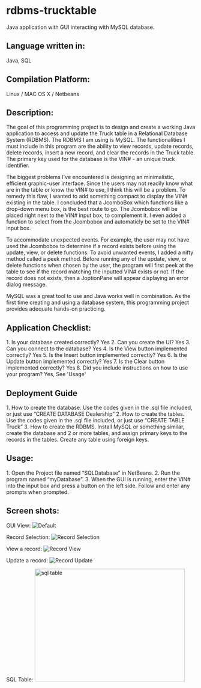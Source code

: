 # rdbms-trucktable
Java application with GUI interacting with MySQL database. 

<h2>Language written in:</h2>
<p>Java, SQL</p>

<h2>Compilation Platform:</h2>
<p>Linux / MAC OS X / Netbeans</p>

<h2>Description:</h2>
<p>The goal of this programming project is to design and create a working Java application to access and update the Truck table in a Relational Database System (RDBMS). The RDBMS I am using is MySQL. The functionalities I must include in this program are the ability to view records, update records, delete records, insert a new record, and clear the records in the Truck table. The primary key used for the database is the VIN# - an unique truck identifier. </p>
<p>The biggest problems I've encountered is designing an minimalistic, efficient graphic-user interface. Since the users may not readily know what are in the table or know the VIN# to use, I think this will be a problem. To remedy this flaw, I wanted to add something compact to display the VIN# existing in the table. I concluded that a JcomboBox which functions like a drop-down menu box, is the best route to go. The Jcombobox will be placed right next to the VIN# input box, to complement it. I even added a function to select from the Jcombobox and automaticly be set to the VIN# input box. </p>
<p>To accommodate unexpected events. For example, the user may not have used the Jcombobox to determine if a record exists before using the update, view, or delete functions. To avoid unwanted events, I added a nifty method called a peek method. Before running any of the update, view, or delete functions when chosen by the user, the program will first peek at the table to see if the record matching the inputted VIN# exists or not. If the record does not exists, then a JoptionPane will appear displaying an error dialog message.</p>
<p>MySQL was a great tool to use and Java works well in combination. As the first time creating and using a database system, this programming project provides adequate hands-on practicing. </p>

<h2>Application Checklist:</h2>
 1.	Is your database created correctly? 		Yes
 2.	Can you create the UI?		Yes
 3.	Can you connect to the database?		Yes
 4.	Is the View button implemented correctly?		Yes
 5.	Is the Insert button implemented correctly?		Yes
 6.	Is the Update button implemented correctly?		Yes
 7.	Is the Clear button implemented correctly?		Yes
 8.	Did you include instructions on how to use your program? 		Yes, See 'Usage'

<h2>Deployment Guide</h2>	
 1.	How to create the database.	
	Use the codes given in the .sql file included, or just use “CREATE DATABASE Dealership”
 2.	How to create the tables.
	Use the codes given in the .sql file included, or just use “CREATE TABLE Truck”
 3.	How to create the RDBMS.
	Install MySQL or something similar, create the database and 2 or more tables, and assign primary keys to the records in the tables. Create any table using foreign keys.

 
<h2>Usage:</h2>
 1.	Open the Project file named “SQLDatabase” in NetBeans.
 2.	Run the program named “myDatabase”.
 3.	When the GUI is running, enter the VIN# into the input box and press a button on the left side. Follow and enter any prompts when prompted. 

<h2>Screen shots:</h2>
<p>GUI View:
<img src="https://github.com/netlams/rdbms-trucktable/blob/master/ScreenShots/1.default.jpg" alt="Default"></p>
<p>Record Selection:
<img src="https://github.com/netlams/rdbms-trucktable/blob/master/ScreenShots/2.selection.jpg" alt="Record Selection"></p>
<p>View a record:
<img src="https://github.com/netlams/rdbms-trucktable/blob/master/ScreenShots/3.view.jpg" alt="Record View"></p>
<p>Update a record:
<img src="https://github.com/netlams/rdbms-trucktable/blob/master/ScreenShots/4.update.jpg" alt="Record Update"></p>
<p>SQL Table:
<img src="https://github.com/netlams/rdbms-trucktable/blob/master/ScreenShots/7.sqltable.jpg" alt="sql table" width="400" height="300"></p>
